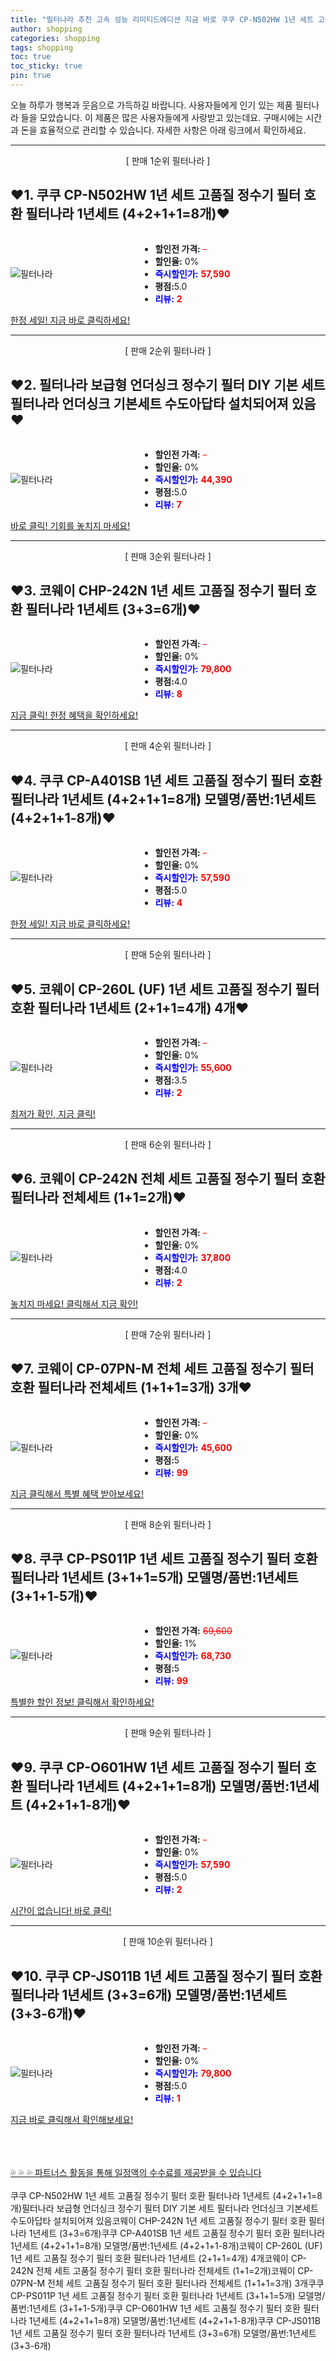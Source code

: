 ```yaml
---
title: "필터나라 추천 고속 성능 리미티드에디션 지금 바로 쿠쿠 CP-N502HW 1년 세트 고품질"
author: shopping
categories: shopping
tags: shopping
toc: true
toc_sticky: true
pin: true
---
```

오늘 하루가 행복과 웃음으로 가득하길 바랍니다. 사용자들에게 인기 있는 제품 필터나라 들을 모았습니다. 이 제품은 많은 사용자들에게 사랑받고 있는데요. 구매시에는 시간과 돈을 효율적으로 관리할 수 있습니다. 자세한 사항은 아래 링크에서 확인하세요.

---
<p class="toplist" style="margin: 0 auto; display: block; width: fit-content;">[ 판매 1순위 필터나라 ]</p>

<h2><strong>❤️1. 쿠쿠 CP-N502HW 1년 세트 고품질 정수기 필터 호환 필터나라 1년세트 (4+2+1+1=8개)❤️</strong></h2>

<div style="display: flex; align-items: center;">
    <div style="flex: 0.4;">
        <img src="https://thumbnail6.coupangcdn.com/thumbnails/remote/230x230ex/image/vendor_inventory/d043/908b9fc3b1e7f1dbea6f58ee7fcec954c01bdf9bd49b3c7a94bebef56f31.jpg" alt="필터나라" style="max-width: 100%;">
    </div>
    <div style="flex: 0.6; margin-left: 10px;">
        <ul>
            <li><strong>할인전 가격:</strong> <del style="color: red;">-</del></li>
            <li><strong>할인율:</strong> 0%</li>
            <li><span style='color:blue'><strong>즉시할인가:</strong></span> <span style='color:red'><strong>57,590</strong></span></li>
            <li><strong>평점:</strong>5.0</li>
            <li><span style='color:blue'><strong>리뷰:</strong></span> <span style='color:red'><strong>2</strong></span></li>
        </ul>
    </div>
</div>
<div class="center">
    <a href="https://William4Davisa.github.io?lptag=AF9450613&subid=githubio&pageKey=4605348238&traceid=V0-153&itemId=5685225318&vendorItemId=72984090587" class="myButton">
        한정 세일! 지금 바로 클릭하세요!
    </a>
</div>


---
<p class="toplist" style="margin: 0 auto; display: block; width: fit-content;">[ 판매 2순위 필터나라 ]</p>

<h2><strong>❤️2. 필터나라 보급형 언더싱크 정수기 필터 DIY 기본 세트 필터나라 언더싱크 기본세트 수도아답타 설치되어져 있음❤️</strong></h2>

<div style="display: flex; align-items: center;">
    <div style="flex: 0.4;">
        <img src="https://thumbnail7.coupangcdn.com/thumbnails/remote/230x230ex/image/vendor_inventory/bc0f/0d2e7a09ef56a65ccf8d71c395c9631a9e7c848b9b8694dbf15b0544e30a.jpg" alt="필터나라" style="max-width: 100%;">
    </div>
    <div style="flex: 0.6; margin-left: 10px;">
        <ul>
            <li><strong>할인전 가격:</strong> <del style="color: red;">-</del></li>
            <li><strong>할인율:</strong> 0%</li>
            <li><span style='color:blue'><strong>즉시할인가:</strong></span> <span style='color:red'><strong>44,390</strong></span></li>
            <li><strong>평점:</strong>5.0</li>
            <li><span style='color:blue'><strong>리뷰:</strong></span> <span style='color:red'><strong>7</strong></span></li>
        </ul>
    </div>
</div>
<div class="center">
    <a href="https://William4Davisa.github.io?lptag=AF9450613&subid=githubio&pageKey=5157758658&traceid=V0-153&itemId=7096610362&vendorItemId=74388560768" class="myButton">
        바로 클릭! 기회를 놓치지 마세요!
    </a>
</div>


---
<p class="toplist" style="margin: 0 auto; display: block; width: fit-content;">[ 판매 3순위 필터나라 ]</p>

<h2><strong>❤️3. 코웨이 CHP-242N 1년 세트 고품질 정수기 필터 호환 필터나라 1년세트 (3+3=6개)❤️</strong></h2>

<div style="display: flex; align-items: center;">
    <div style="flex: 0.4;">
        <img src="https://thumbnail9.coupangcdn.com/thumbnails/remote/230x230ex/image/vendor_inventory/5dce/fa98a53ca106b831166f82518c829ac20f3ddcf8a3c79ea6f74d4b2556b8.jpg" alt="필터나라" style="max-width: 100%;">
    </div>
    <div style="flex: 0.6; margin-left: 10px;">
        <ul>
            <li><strong>할인전 가격:</strong> <del style="color: red;">-</del></li>
            <li><strong>할인율:</strong> 0%</li>
            <li><span style='color:blue'><strong>즉시할인가:</strong></span> <span style='color:red'><strong>79,800</strong></span></li>
            <li><strong>평점:</strong>4.0</li>
            <li><span style='color:blue'><strong>리뷰:</strong></span> <span style='color:red'><strong>8</strong></span></li>
        </ul>
    </div>
</div>
<div class="center">
    <a href="https://William4Davisa.github.io?lptag=AF9450613&subid=githubio&pageKey=4328564256&traceid=V0-153&itemId=5049292088&vendorItemId=72359020192" class="myButton">
        지금 클릭! 한정 혜택을 확인하세요!
    </a>
</div>


---
<p class="toplist" style="margin: 0 auto; display: block; width: fit-content;">[ 판매 4순위 필터나라 ]</p>

<h2><strong>❤️4. 쿠쿠 CP-A401SB 1년 세트 고품질 정수기 필터 호환 필터나라 1년세트 (4+2+1+1=8개) 모델명/품번:1년세트 (4+2+1+1-8개)❤️</strong></h2>

<div style="display: flex; align-items: center;">
    <div style="flex: 0.4;">
        <img src="https://thumbnail9.coupangcdn.com/thumbnails/remote/230x230ex/image/vendor_inventory/f9ea/aacaf626d4b4806e6732e56b1a4970424eb1a182a182deccdc2c318b52a7.jpg" alt="필터나라" style="max-width: 100%;">
    </div>
    <div style="flex: 0.6; margin-left: 10px;">
        <ul>
            <li><strong>할인전 가격:</strong> <del style="color: red;">-</del></li>
            <li><strong>할인율:</strong> 0%</li>
            <li><span style='color:blue'><strong>즉시할인가:</strong></span> <span style='color:red'><strong>57,590</strong></span></li>
            <li><strong>평점:</strong>5.0</li>
            <li><span style='color:blue'><strong>리뷰:</strong></span> <span style='color:red'><strong>4</strong></span></li>
        </ul>
    </div>
</div>
<div class="center">
    <a href="https://William4Davisa.github.io?lptag=AF9450613&subid=githubio&pageKey=4615813196&traceid=V0-153&itemId=5713030061&vendorItemId=73011801206" class="myButton">
        한정 세일! 지금 바로 클릭하세요!
    </a>
</div>


---
<p class="toplist" style="margin: 0 auto; display: block; width: fit-content;">[ 판매 5순위 필터나라 ]</p>

<h2><strong>❤️5. 코웨이 CP-260L (UF) 1년 세트 고품질 정수기 필터 호환 필터나라 1년세트 (2+1+1=4개) 4개❤️</strong></h2>

<div style="display: flex; align-items: center;">
    <div style="flex: 0.4;">
        <img src="https://thumbnail8.coupangcdn.com/thumbnails/remote/230x230ex/image/vendor_inventory/1258/25d61b52b0987c053a8a6f38e8e5b38a14b9094c07c5750bc856550fe58e.jpg" alt="필터나라" style="max-width: 100%;">
    </div>
    <div style="flex: 0.6; margin-left: 10px;">
        <ul>
            <li><strong>할인전 가격:</strong> <del style="color: red;">-</del></li>
            <li><strong>할인율:</strong> 0%</li>
            <li><span style='color:blue'><strong>즉시할인가:</strong></span> <span style='color:red'><strong>55,600</strong></span></li>
            <li><strong>평점:</strong>3.5</li>
            <li><span style='color:blue'><strong>리뷰:</strong></span> <span style='color:red'><strong>2</strong></span></li>
        </ul>
    </div>
</div>
<div class="center">
    <a href="https://William4Davisa.github.io?lptag=AF9450613&subid=githubio&pageKey=4346808282&traceid=V0-153&itemId=5094570723&vendorItemId=72404171818" class="myButton">
        최저가 확인, 지금 클릭!
    </a>
</div>


---
<p class="toplist" style="margin: 0 auto; display: block; width: fit-content;">[ 판매 6순위 필터나라 ]</p>

<h2><strong>❤️6. 코웨이 CP-242N 전체 세트 고품질 정수기 필터 호환 필터나라 전체세트 (1+1=2개)❤️</strong></h2>

<div style="display: flex; align-items: center;">
    <div style="flex: 0.4;">
        <img src="https://thumbnail9.coupangcdn.com/thumbnails/remote/230x230ex/image/vendor_inventory/0d4a/ee0cfd8c873d39d9e03d62d03639fd77c2b153cc1dc90458e9f9b0cd5d2a.jpg" alt="필터나라" style="max-width: 100%;">
    </div>
    <div style="flex: 0.6; margin-left: 10px;">
        <ul>
            <li><strong>할인전 가격:</strong> <del style="color: red;">-</del></li>
            <li><strong>할인율:</strong> 0%</li>
            <li><span style='color:blue'><strong>즉시할인가:</strong></span> <span style='color:red'><strong>37,800</strong></span></li>
            <li><strong>평점:</strong>4.0</li>
            <li><span style='color:blue'><strong>리뷰:</strong></span> <span style='color:red'><strong>2</strong></span></li>
        </ul>
    </div>
</div>
<div class="center">
    <a href="https://William4Davisa.github.io?lptag=AF9450613&subid=githubio&pageKey=7327978128&traceid=V0-153&itemId=18807650650&vendorItemId=72388965285" class="myButton">
        놓치지 마세요! 클릭해서 지금 확인!
    </a>
</div>


---
<p class="toplist" style="margin: 0 auto; display: block; width: fit-content;">[ 판매 7순위 필터나라 ]</p>

<h2><strong>❤️7. 코웨이 CP-07PN-M 전체 세트 고품질 정수기 필터 호환 필터나라 전체세트 (1+1+1=3개) 3개❤️</strong></h2>

<div style="display: flex; align-items: center;">
    <div style="flex: 0.4;">
        <img src="https://thumbnail7.coupangcdn.com/thumbnails/remote/230x230ex/image/vendor_inventory/6b46/92417905b408b8f6eadca7a2ea44e15b59a645e10c3f294c9cc01b1de2a7.jpg" alt="필터나라" style="max-width: 100%;">
    </div>
    <div style="flex: 0.6; margin-left: 10px;">
        <ul>
            <li><strong>할인전 가격:</strong> <del style="color: red;">-</del></li>
            <li><strong>할인율:</strong> 0%</li>
            <li><span style='color:blue'><strong>즉시할인가:</strong></span> <span style='color:red'><strong>45,600</strong></span></li>
            <li><strong>평점:</strong>5</li>
            <li><span style='color:blue'><strong>리뷰:</strong></span> <span style='color:red'><strong>99</strong></span></li>
        </ul>
    </div>
</div>
<div class="center">
    <a href="https://William4Davisa.github.io?lptag=AF9450613&subid=githubio&pageKey=7327975597&traceid=V0-153&itemId=18807638310&vendorItemId=72404351839" class="myButton">
        지금 클릭해서 특별 혜택 받아보세요!
    </a>
</div>


---
<p class="toplist" style="margin: 0 auto; display: block; width: fit-content;">[ 판매 8순위 필터나라 ]</p>

<h2><strong>❤️8. 쿠쿠 CP-PS011P 1년 세트 고품질 정수기 필터 호환 필터나라 1년세트 (3+1+1=5개) 모델명/품번:1년세트 (3+1+1-5개)❤️</strong></h2>

<div style="display: flex; align-items: center;">
    <div style="flex: 0.4;">
        <img src="https://thumbnail6.coupangcdn.com/thumbnails/remote/230x230ex/image/vendor_inventory/20f7/90b3f426eb9614d2811ed1a19f16ca0389b60aa78ed299e1732827bdc225.jpg" alt="필터나라" style="max-width: 100%;">
    </div>
    <div style="flex: 0.6; margin-left: 10px;">
        <ul>
            <li><strong>할인전 가격:</strong> <del style="color: red;">69,600</del></li>
            <li><strong>할인율:</strong> 1%</li>
            <li><span style='color:blue'><strong>즉시할인가:</strong></span> <span style='color:red'><strong>68,730</strong></span></li>
            <li><strong>평점:</strong>5</li>
            <li><span style='color:blue'><strong>리뷰:</strong></span> <span style='color:red'><strong>99</strong></span></li>
        </ul>
    </div>
</div>
<div class="center">
    <a href="https://William4Davisa.github.io?lptag=AF9450613&subid=githubio&pageKey=6004461412&traceid=V0-153&itemId=10878121943&vendorItemId=78158027781" class="myButton">
        특별한 할인 정보! 클릭해서 확인하세요!
    </a>
</div>


---
<p class="toplist" style="margin: 0 auto; display: block; width: fit-content;">[ 판매 9순위 필터나라 ]</p>

<h2><strong>❤️9. 쿠쿠 CP-O601HW 1년 세트 고품질 정수기 필터 호환 필터나라 1년세트 (4+2+1+1=8개) 모델명/품번:1년세트 (4+2+1+1-8개)❤️</strong></h2>

<div style="display: flex; align-items: center;">
    <div style="flex: 0.4;">
        <img src="https://thumbnail8.coupangcdn.com/thumbnails/remote/230x230ex/image/vendor_inventory/b810/cbeb433479647f369356a71ff1dd4d9049fece6f3c26115aa083bd046e0c.jpg" alt="필터나라" style="max-width: 100%;">
    </div>
    <div style="flex: 0.6; margin-left: 10px;">
        <ul>
            <li><strong>할인전 가격:</strong> <del style="color: red;">-</del></li>
            <li><strong>할인율:</strong> 0%</li>
            <li><span style='color:blue'><strong>즉시할인가:</strong></span> <span style='color:red'><strong>57,590</strong></span></li>
            <li><strong>평점:</strong>5.0</li>
            <li><span style='color:blue'><strong>리뷰:</strong></span> <span style='color:red'><strong>2</strong></span></li>
        </ul>
    </div>
</div>
<div class="center">
    <a href="https://William4Davisa.github.io?lptag=AF9450613&subid=githubio&pageKey=4612108001&traceid=V0-153&itemId=5702447068&vendorItemId=73001243008" class="myButton">
        시간이 없습니다! 바로 클릭!
    </a>
</div>


---
<p class="toplist" style="margin: 0 auto; display: block; width: fit-content;">[ 판매 10순위 필터나라 ]</p>

<h2><strong>❤️10. 쿠쿠 CP-JS011B 1년 세트 고품질 정수기 필터 호환 필터나라 1년세트 (3+3=6개) 모델명/품번:1년세트 (3+3-6개)❤️</strong></h2>

<div style="display: flex; align-items: center;">
    <div style="flex: 0.4;">
        <img src="https://thumbnail8.coupangcdn.com/thumbnails/remote/230x230ex/image/vendor_inventory/1df6/25dd584019b1f0b9b2918710f29d80422be38d99ef85b3d7b2158eec0548.jpg" alt="필터나라" style="max-width: 100%;">
    </div>
    <div style="flex: 0.6; margin-left: 10px;">
        <ul>
            <li><strong>할인전 가격:</strong> <del style="color: red;">-</del></li>
            <li><strong>할인율:</strong> 0%</li>
            <li><span style='color:blue'><strong>즉시할인가:</strong></span> <span style='color:red'><strong>79,800</strong></span></li>
            <li><strong>평점:</strong>5.0</li>
            <li><span style='color:blue'><strong>리뷰:</strong></span> <span style='color:red'><strong>1</strong></span></li>
        </ul>
    </div>
</div>
<div class="center">
    <a href="https://William4Davisa.github.io?lptag=AF9450613&subid=githubio&pageKey=6000270365&traceid=V0-153&itemId=10859303198&vendorItemId=78139252708" class="myButton">
        지금 바로 클릭해서 확인해보세요!
    </a>
</div>

<br><br><br>[💦 💦 💦 파트너스 활동을 통해 일정액의 수수료를 제공받을 수 있습니다](https://link.coupang.com/a/bcpT2c)<br><br>쿠쿠 CP-N502HW 1년 세트 고품질 정수기 필터 호환 필터나라 1년세트 (4+2+1+1=8개)필터나라 보급형 언더싱크 정수기 필터 DIY 기본 세트 필터나라 언더싱크 기본세트 수도아답타 설치되어져 있음코웨이 CHP-242N 1년 세트 고품질 정수기 필터 호환 필터나라 1년세트 (3+3=6개)쿠쿠 CP-A401SB 1년 세트 고품질 정수기 필터 호환 필터나라 1년세트 (4+2+1+1=8개) 모델명/품번:1년세트 (4+2+1+1-8개)코웨이 CP-260L (UF) 1년 세트 고품질 정수기 필터 호환 필터나라 1년세트 (2+1+1=4개) 4개코웨이 CP-242N 전체 세트 고품질 정수기 필터 호환 필터나라 전체세트 (1+1=2개)코웨이 CP-07PN-M 전체 세트 고품질 정수기 필터 호환 필터나라 전체세트 (1+1+1=3개) 3개쿠쿠 CP-PS011P 1년 세트 고품질 정수기 필터 호환 필터나라 1년세트 (3+1+1=5개) 모델명/품번:1년세트 (3+1+1-5개)쿠쿠 CP-O601HW 1년 세트 고품질 정수기 필터 호환 필터나라 1년세트 (4+2+1+1=8개) 모델명/품번:1년세트 (4+2+1+1-8개)쿠쿠 CP-JS011B 1년 세트 고품질 정수기 필터 호환 필터나라 1년세트 (3+3=6개) 모델명/품번:1년세트 (3+3-6개)